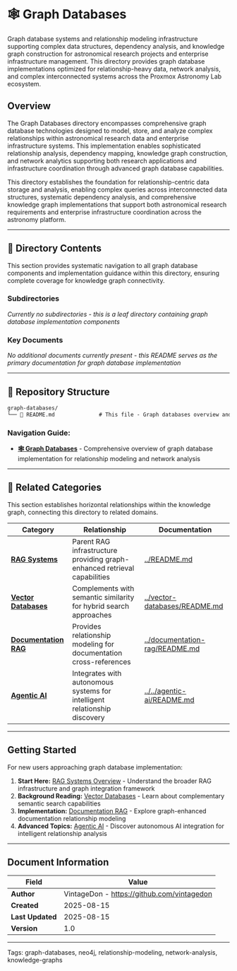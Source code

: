 <!--
---
title: "Graph Databases"
description: "Graph database systems and relationship modeling for complex data structures in astronomical research and infrastructure dependency analysis"
author: "VintageDon - https://github.com/vintagedon"
ai_contributor: "Claude Sonnet 4 (claude-4-sonnet-20250514)"
date: "2025-08-15"
version: "1.0"
status: "Published"
tags:
- type: directory-overview
- domain: graph-databases
- tech: neo4j
- tech: graph-analytics
- tech: relationship-modeling
- compliance: cis-benchmark
- phase: phase-1
related_documents:
- "[RAG Systems](../README.md)"
- "[Vector Databases](../vector-databases/README.md)"
- "[Documentation RAG](../documentation-rag/README.md)"
---
-->

# 🕸️ **Graph Databases**

Graph database systems and relationship modeling infrastructure supporting complex data structures, dependency analysis, and knowledge graph construction for astronomical research projects and enterprise infrastructure management. This directory provides graph database implementations optimized for relationship-heavy data, network analysis, and complex interconnected systems across the Proxmox Astronomy Lab ecosystem.

## **Overview**

The Graph Databases directory encompasses comprehensive graph database technologies designed to model, store, and analyze complex relationships within astronomical research data and enterprise infrastructure systems. This implementation enables sophisticated relationship analysis, dependency mapping, knowledge graph construction, and network analytics supporting both research applications and infrastructure coordination through advanced graph database capabilities.

This directory establishes the foundation for relationship-centric data storage and analysis, enabling complex queries across interconnected data structures, systematic dependency analysis, and comprehensive knowledge graph implementations that support both astronomical research requirements and enterprise infrastructure coordination across the astronomy platform.

---

## **📂 Directory Contents**

This section provides systematic navigation to all graph database components and implementation guidance within this directory, ensuring complete coverage for knowledge graph connectivity.

### **Subdirectories**

*Currently no subdirectories - this is a leaf directory containing graph database implementation components*

### **Key Documents**

*No additional documents currently present - this README serves as the primary documentation for graph database implementation*

---

## **📁 Repository Structure**

``` markdown
graph-databases/
└── 📝 README.md              # This file - Graph databases overview and implementation guide
```

### **Navigation Guide:**

- **[🕸️ Graph Databases](README.md)** - Comprehensive overview of graph database implementation for relationship modeling and network analysis

---

## **🔗 Related Categories**

This section establishes horizontal relationships within the knowledge graph, connecting this directory to related domains.

| **Category** | **Relationship** | **Documentation** |
|--------------|------------------|-------------------|
| **[RAG Systems](../README.md)** | Parent RAG infrastructure providing graph-enhanced retrieval capabilities | [../README.md](../README.md) |
| **[Vector Databases](../vector-databases/README.md)** | Complements with semantic similarity for hybrid search approaches | [../vector-databases/README.md](../vector-databases/README.md) |
| **[Documentation RAG](../documentation-rag/README.md)** | Provides relationship modeling for documentation cross-references | [../documentation-rag/README.md](../documentation-rag/README.md) |
| **[Agentic AI](../../agentic-ai/README.md)** | Integrates with autonomous systems for intelligent relationship discovery | [../../agentic-ai/README.md](../../agentic-ai/README.md) |

---

## **Getting Started**

For new users approaching graph database implementation:

1. **Start Here:** [RAG Systems Overview](../README.md) - Understand the broader RAG infrastructure and graph integration framework
2. **Background Reading:** [Vector Databases](../vector-databases/README.md) - Learn about complementary semantic search capabilities
3. **Implementation:** [Documentation RAG](../documentation-rag/README.md) - Explore graph-enhanced documentation relationship modeling
4. **Advanced Topics:** [Agentic AI](../../agentic-ai/README.md) - Discover autonomous AI integration for intelligent relationship analysis

---

## **Document Information**

| **Field** | **Value** |
|-----------|-----------|
| **Author** | VintageDon - <https://github.com/vintagedon> |
| **Created** | 2025-08-15 |
| **Last Updated** | 2025-08-15 |
| **Version** | 1.0 |

---
Tags: graph-databases, neo4j, relationship-modeling, network-analysis, knowledge-graphs
